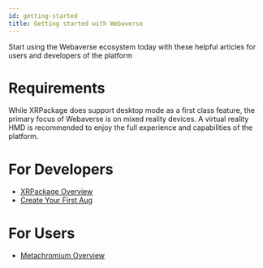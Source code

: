 ```yaml
---
id: getting-started
title: Getting started with Webaverse
---
```


Start using the Webaverse ecosystem today with these helpful articles for users and developers of the platform

# Requirements

While XRPackage does support desktop mode as a first class feature, the primary focus of Webaverse is on mixed reality devices.
A virtual reality HMD is recommended to enjoy the full experience and capabilities of the platform.

# For Developers

* [XRPackage Overview](#xrpackage-overview)
* [Create Your First Aug](#creating-an-aug)

# For Users

* [Metachromium Overview](#metachromium-overview)